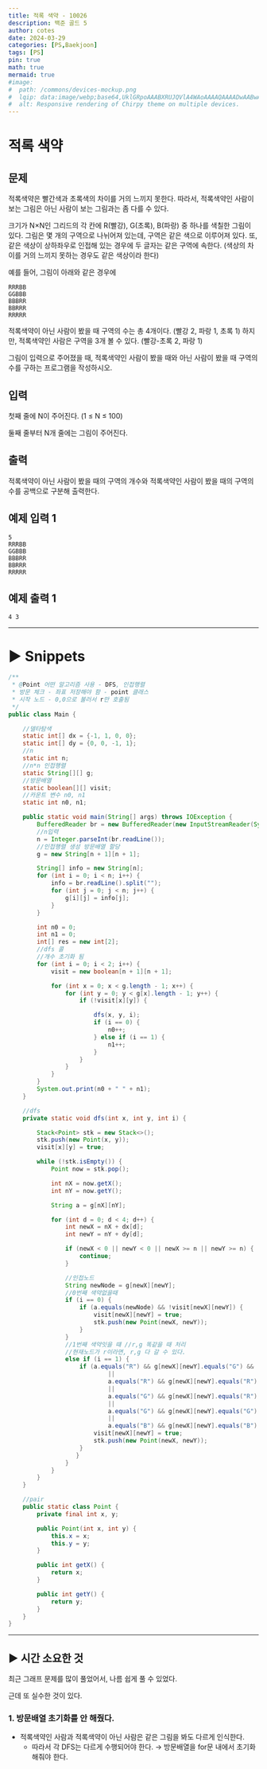 ```yaml
---
title: 적록 색약 - 10026
description: 백준 골드 5
author: cotes
date: 2024-03-29
categories: [PS,Baekjoon]
tags: [PS]
pin: true
math: true
mermaid: true
#image:
#  path: /commons/devices-mockup.png
#  lqip: data:image/webp;base64,UklGRpoAAABXRUJQVlA4WAoAAAAQAAAADwAABwAAQUxQSDIAAAARL0AmbZurmr57yyIiqE8oiG0bejIYEQTgqiDA9vqnsUSI6H+oAERp2HZ65qP/VIAWAFZQOCBCAAAA8AEAnQEqEAAIAAVAfCWkAALp8sF8rgRgAP7o9FDvMCkMde9PK7euH5M1m6VWoDXf2FkP3BqV0ZYbO6NA/VFIAAAA
#  alt: Responsive rendering of Chirpy theme on multiple devices.
---
```

# 적록 색약

## 문제

적록색약은 빨간색과 초록색의 차이를 거의 느끼지 못한다. 따라서, 적록색약인 사람이 보는 그림은 아닌 사람이 보는 그림과는 좀 다를 수 있다.

크기가 N×N인 그리드의 각 칸에 R(빨강), G(초록), B(파랑) 중 하나를 색칠한 그림이 있다. 그림은 몇 개의 구역으로 나뉘어져 있는데, 구역은 같은 색으로 이루어져 있다. 또, 같은 색상이 상하좌우로 인접해 있는 경우에 두 글자는 같은 구역에 속한다. (색상의 차이를 거의 느끼지 못하는 경우도 같은 색상이라 한다)

예를 들어, 그림이 아래와 같은 경우에

```
RRRBB
GGBBB
BBBRR
BBRRR
RRRRR
```

적록색약이 아닌 사람이 봤을 때 구역의 수는 총 4개이다. (빨강 2, 파랑 1, 초록 1) 하지만, 적록색약인 사람은 구역을 3개 볼 수 있다. (빨강-초록 2, 파랑 1)

그림이 입력으로 주어졌을 때, 적록색약인 사람이 봤을 때와 아닌 사람이 봤을 때 구역의 수를 구하는 프로그램을 작성하시오.

## 입력

첫째 줄에 N이 주어진다. (1 ≤ N ≤ 100)

둘째 줄부터 N개 줄에는 그림이 주어진다.

## 출력

적록색약이 아닌 사람이 봤을 때의 구역의 개수와 적록색약인 사람이 봤을 때의 구역의 수를 공백으로 구분해 출력한다.

## 예제 입력 1

```
5
RRRBB
GGBBB
BBBRR
BBRRR
RRRRR
```

## 예제 출력 1

```
4 3
```

---

# ► Snippets

```java
/**
 * @Point 어떤 알고리즘 사용 - DFS, 인접행렬
 * 방문 체크 - 좌표 저장해야 함 - point 클래스
 * 시작 노드 - 0,0으로 불러서 r만 호출됨
 */
public class Main {

    //델타탐색
    static int[] dx = {-1, 1, 0, 0};
    static int[] dy = {0, 0, -1, 1};
    //n
    static int n;
    //n*n 인접행렬
    static String[][] g;
    //방문배열
    static boolean[][] visit;
    //카운트 변수 n0, n1
    static int n0, n1;

    public static void main(String[] args) throws IOException {
        BufferedReader br = new BufferedReader(new InputStreamReader(System.in));
        //n입력
        n = Integer.parseInt(br.readLine());
        //인접행렬 생성 방문배열 할당
        g = new String[n + 1][n + 1];

        String[] info = new String[n];
        for (int i = 0; i < n; i++) {
            info = br.readLine().split("");
            for (int j = 0; j < n; j++) {
                g[i][j] = info[j];
            }
        }

        int n0 = 0;
        int n1 = 0;
        int[] res = new int[2];
        //dfs 콜
        //개수 초기화 됨
        for (int i = 0; i < 2; i++) {
            visit = new boolean[n + 1][n + 1];

            for (int x = 0; x < g.length - 1; x++) {
                for (int y = 0; y < g[x].length - 1; y++) {
                    if (!visit[x][y]) {

                        dfs(x, y, i);
                        if (i == 0) {
                            n0++;
                        } else if (i == 1) {
                            n1++;
                        }
                    }
                }
            }
        }
        System.out.print(n0 + " " + n1);
    }

    //dfs
    private static void dfs(int x, int y, int i) {

        Stack<Point> stk = new Stack<>();
        stk.push(new Point(x, y));
        visit[x][y] = true;

        while (!stk.isEmpty()) {
            Point now = stk.pop();

            int nX = now.getX();
            int nY = now.getY();

            String a = g[nX][nY];

            for (int d = 0; d < 4; d++) {
                int newX = nX + dx[d];
                int newY = nY + dy[d];

                if (newX < 0 || newY < 0 || newX >= n || newY >= n) {
                    continue;
                }

                //인접노드
                String newNode = g[newX][newY];
                //0번째 색약없을때
                if (i == 0) {
                    if (a.equals(newNode) && !visit[newX][newY]) {
                        visit[newX][newY] = true;
                        stk.push(new Point(newX, newY));
                    }
                }
                //1번째 색약잇을 떄 //r,g 똑같을 때 처리
                //현재노드가 r이라면, r,g 다 갈 수 있다.
                else if (i == 1) {
                    if (a.equals("R") && g[newX][newY].equals("G") && !visit[newX][newY]
                            ||
                            a.equals("R") && g[newX][newY].equals("R") && !visit[newX][newY]
                            ||
                            a.equals("G") && g[newX][newY].equals("R") && !visit[newX][newY]
                            ||
                            a.equals("G") && g[newX][newY].equals("G") && !visit[newX][newY]
                            ||
                            a.equals("B") && g[newX][newY].equals("B") && !visit[newX][newY]) {
                        visit[newX][newY] = true;
                        stk.push(new Point(newX, newY));
                    }
                   }
                }
            }
        }
    }

    //pair
    public static class Point {
        private final int x, y;

        public Point(int x, int y) {
            this.x = x;
            this.y = y;
        }

        public int getX() {
            return x;
        }

        public int getY() {
            return y;
        }
    }
}
```

---

## ► 시간 소요한 것

최근 그래프 문제를 많이 풀었어서, 나름 쉽게 풀 수 있었다.

근데 또 실수한 것이 있다.

### 1. 방문배열 초기화를 안 해줬다.

- 적록색약인 사람과 적록색약이 아닌 사람은 같은 그림을 봐도 다르게 인식한다.
  - 따라서 각 DFS는 다르게 수행되어야 한다. → 방문배열을 for문 내에서 초기화해줘야 한다.
